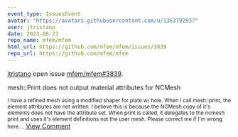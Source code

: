 ```yaml
---
event_type: IssuesEvent
avatar: "https://avatars.githubusercontent.com/u/136379293?"
user: jtristano
date: 2023-08-23
repo_name: mfem/mfem
html_url: https://github.com/mfem/mfem/issues/3839
repo_url: https://github.com/mfem/mfem
---
```


<a href='https://github.com/jtristano' target='_blank'>jtristano</a> open issue <a href='https://github.com/mfem/mfem/issues/3839' target='_blank'>mfem/mfem#3839</a>.

<p>mesh::Print does not output material attributes for NCMesh</p><small>I have a refined mesh using a modified shaper for plate w/ hole.  When I call mesh::print, the element attributes are not written.  I believe this is because  the NCMesh copy of it's elements does not have the attribute set.  When print is called, it delegates to the ncmesh print and uses it's element definitions not the user mesh.   Please correct me if I'm wrong here....</small><a href='https://github.com/mfem/mfem/issues/3839' target='_blank'>View Comment</a>